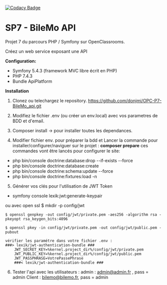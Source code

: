 [![Codacy Badge](https://app.codacy.com/project/badge/Grade/d342ce162e3445c89dac5a26e759db02)](https://app.codacy.com/gh/donjmi/OPC-P7-BileMo_api/dashboard?utm_source=gh&utm_medium=referral&utm_content=&utm_campaign=Badge_grade)

# **SP7 - BileMo API**

Projet 7 du parcours PHP / Symfony sur OpenClassrooms.

Créez un web service exposant une API

**Configuration:**

- Symfony 5.4.3 (framework MVC libre écrit en PHP)
- PHP 7.4.3
- Bundle ApiPlatform

**Installation**

1. Clonez ou telechargez le repository.
   https://github.com/donjmi/OPC-P7-BileMo_api.git

2. Modifiez le fichier .env (ou créer un env.local) avec vos parametres de BDD et d'email.

3. Composer install -> pour installer toutes les dependances.

4. Modifier fichier env. pour préparer la bdd et Lancer la commande pour installer/configurer/naviguer sur le projet :
   **composer prepare**
ces commandes vont être lancés pour configurer le site:

- php bin/console doctrine:database:drop --if-exists --force
- php bin/console doctrine:database:create
- php bin/console doctrine:schema:update --force
- php bin/console doctrine:fixtures:load -n

5. Générer vos clés pour l'utilisation de JWT Token
 - symfony console lexik:jwt:generate-keypair

 ou avec open ssl
    $ mkdir -p config/jwt

    $ openssl genpkey -out config/jwt/private.pem -aes256 -algorithm rsa -pkeyopt rsa_keygen_bits:4096
    
    $ openssl pkey -in config/jwt/private.pem -out config/jwt/public.pem -pubout

    vérifier les paramétre dans votre fichier .env :
    ###> lexik/jwt-authentication-bundle ###
        JWT_SECRET_KEY=%kernel.project_dir%/config/jwt/private.pem
        JWT_PUBLIC_KEY=%kernel.project_dir%/config/jwt/public.pem
        JWT_PASSPHRASE=VotrePassePhrase
        ###< lexik/jwt-authentication-bundle ###

6. Tester l'api avec les utilisateurs :
 admin : admin@admin.fr , pass = admin
 Client : bilemo@bilemo.fr, pass = admin


